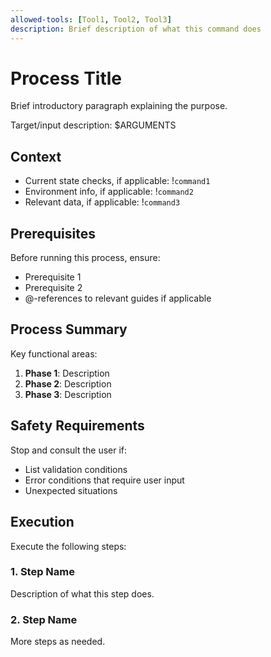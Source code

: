 ```yaml
---
allowed-tools: [Tool1, Tool2, Tool3]
description: Brief description of what this command does
---
```


# Process Title

Brief introductory paragraph explaining the purpose.

Target/input description: $ARGUMENTS

## Context

- Current state checks, if applicable: !`command1`
- Environment info, if applicable: !`command2`
- Relevant data, if applicable: !`command3`

## Prerequisites

Before running this process, ensure:
- Prerequisite 1
- Prerequisite 2
- @-references to relevant guides if applicable

## Process Summary

Key functional areas:
1. **Phase 1**: Description
2. **Phase 2**: Description
3. **Phase 3**: Description

## Safety Requirements

Stop and consult the user if:
- List validation conditions
- Error conditions that require user input
- Unexpected situations

## Execution

Execute the following steps:

### 1. Step Name
Description of what this step does.

### 2. Step Name
More steps as needed.
